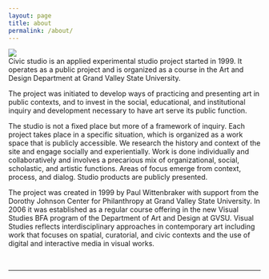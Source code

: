 ```yaml
---
layout: page
title: about
permalink: /about/
---
```


<img class="col one right" src="{{ site.baseurl }}/img/prof_pic.jpg">

<br/>
Civic studio is an applied experimental studio project started in 1999. It operates as a public project and is organized as a course in the Art and Design Department at Grand Valley State University.

The project was initiated to develop ways of practicing and presenting art in public contexts, and to invest in the social, educational, and institutional inquiry and development necessary to have art serve its public function.

The studio is not a fixed place but more of a framework of inquiry. Each project takes place in a specific situation, which is organized as a work space that is publicly accessible. We research the history and context of the site and engage socially and experientially. Work is done individually and collaboratively and involves a precarious mix of organizational, social, scholastic, and artistic functions. Areas of focus emerge from context, process, and dialog. Studio products are publicly presented.

The project was created in 1999 by Paul Wittenbraker with support from the Dorothy Johnson Center for Philanthropy at Grand Valley State University. In 2006 it was established as a regular course offering in the new Visual Studies BFA program of the Department of Art and Design at GVSU. Visual Studies reflects interdisciplinary approaches in contemporary art including work that focuses on spatial, curatorial, and civic contexts and the use of digital and interactive media in visual works. 


<br/>
<hr/>
<br/>
<span class="contacticon center">
	<a href="mailto:you@example.com"><i class="fa fa-envelope-square"></i></a>
	<a href="https://github.com" target="_blank"><i class="fa fa-github-square"></i></a>
	<a href="https://www.linkedin.com" target="_blank"><i class="fa fa-linkedin-square"></i></a>
	<a href="http://tumblr.com" target="_blank"><i class="fa fa-tumblr-square"></i></a>
	<a href="https://twitter.com" target="_blank"><i class="fa fa-twitter-square"></i></a>
</span>

